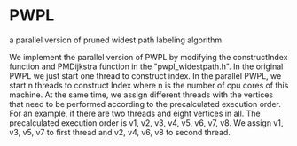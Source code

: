 # PWPL
a parallel version of pruned widest path labeling algorithm

We implement the parallel version of PWPL by modifying the constructIndex function and PMDijkstra function in the "pwpl_widestpath.h". In the original PWPL we just start one thread to construct index. In the parallel PWPL, we start n threads to construct Index where n is the number of cpu cores of this machine. At the same time, we assign different threads with the vertices that need to be performed according to the precalculated execution order. For an example, if there are two threads and eight vertices in all. The precalculated execution order is v1, v2, v3, v4, v5, v6, v7, v8. We assign v1, v3, v5, v7 to first thread and v2, v4, v6, v8 to second thread.


